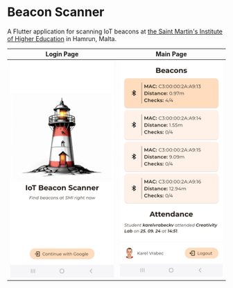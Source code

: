 # Beacon Scanner

A Flutter application for scanning IoT beacons at [the Saint Martin's Institute of Higher Education](https://www.stmartins.edu/) in Hamrun, Malta.

| Login Page | Main Page |
| -------- | ------- |
| <img src="beacon_scanner/assets/login-page.jpg" width="400px"/> | <img src="beacon_scanner/assets/beacon-scanner-page.jpg" width="400px"/> |

 

